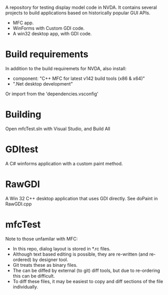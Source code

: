 A repository for testing display model code in NVDA.
It contains several projects to build applications based on historically popular GUI APIs.
- MFC app.
- WinForms with Custom GDI code.
- A win32 desktop app, with GDI code.

# Build requirements
In addition to the build requiremets for NVDA, also install:
- component: "C++ MFC for latest v142 build tools (x86 & x64)"
- ".Net desktop development"

Or import from the 'dependencies.vsconfig'

# Building
Open mfcTest.sln with Visual Studio, and Build All

# GDItest
A C# winforms application with a custom paint method.

# RawGDI
A Win 32 C++ desktop application that uses GDI directly.
See doPaint in RawGDI.cpp

# mfcTest

Note to those unfamilar with MFC:
- In this repo, dialog layout is stored in *.rc files.
- Although text based editing is possible, they are re-written (and re-ordered) by designer tool.
- Git treats these as binary files.
- The can be diffed by external (to git) diff tools, but due to re-ordering this can be difficult.
- To diff these files, it may be easiest to copy and diff sections of the file individually.

